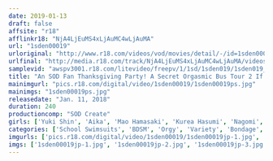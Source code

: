 ```yaml
---
date: 2019-01-13
draft: false
affsite: "r18"
afflinkr18: "NjA4LjEuMS4xLjAuMC4wLjAuMA"
url: "1sden00019"
urloriginal: "http://www.r18.com/videos/vod/movies/detail/-/id=1sden00019"
urlfinal: "http://media.r18.com/track/NjA4LjEuMS4xLjAuMC4wLjAuMA/videos/vod/movies/detail/-/id=1sden00019"
samplevid: "awspv3001.r18.com/litevideo/freepv/1/1sd/1sden019/1sden019_dmb_w.mp4"
title: "An SOD Fan Thanksgiving Party! A Secret Orgasmic Bus Tour 2 If You Can Make Us Cum We'll Bring You Back From The Pit Of Defeat The Industry's Most Sensitive Masochism Girl Make Minori Kotani And Mihina Nagai Cum! 14 Gorgeous Actresses In A POV Double Blowjob x 7 Episodes Extravaganza! (*18 Male Amateur Participants)"
mainimgurl: "pics.r18.com/digital/video/1sden00019/1sden00019ps.jpg"
mainimgs: "1sden00019ps.jpg"
releasedate: "Jan. 11, 2018"
duration: 240
productioncomp: "SOD Create"
girls: ['Yuki Shin', 'Aika', 'Mao Hamasaki', 'Kurea Hasumi', 'Nagomi', 'Aki Sasaki', 'Minori Kotani', 'Chisato Takagi', 'Jun Igarashi', 'Mihina Nagai']
categories: ['School Swimsuits', 'BDSM', 'Orgy', 'Variety', 'Bondage', 'POV', 'Digital Mosaic', 'Over 4 Hours', 'Hi-Def']
imgurls: ['pics.r18.com/digital/video/1sden00019/1sden00019jp-1.jpg', 'pics.r18.com/digital/video/1sden00019/1sden00019jp-2.jpg', 'pics.r18.com/digital/video/1sden00019/1sden00019jp-3.jpg', 'pics.r18.com/digital/video/1sden00019/1sden00019jp-4.jpg', 'pics.r18.com/digital/video/1sden00019/1sden00019jp-5.jpg', 'pics.r18.com/digital/video/1sden00019/1sden00019jp-6.jpg', 'pics.r18.com/digital/video/1sden00019/1sden00019jp-7.jpg', 'pics.r18.com/digital/video/1sden00019/1sden00019jp-8.jpg', 'pics.r18.com/digital/video/1sden00019/1sden00019jp-9.jpg', 'pics.r18.com/digital/video/1sden00019/1sden00019jp-10.jpg', 'pics.r18.com/digital/video/1sden00019/1sden00019jp-11.jpg', 'pics.r18.com/digital/video/1sden00019/1sden00019jp-12.jpg', 'pics.r18.com/digital/video/1sden00019/1sden00019jp-13.jpg', 'pics.r18.com/digital/video/1sden00019/1sden00019jp-14.jpg', 'pics.r18.com/digital/video/1sden00019/1sden00019jp-15.jpg', 'pics.r18.com/digital/video/1sden00019/1sden00019jp-16.jpg', 'pics.r18.com/digital/video/1sden00019/1sden00019jp-17.jpg', 'pics.r18.com/digital/video/1sden00019/1sden00019jp-18.jpg', 'pics.r18.com/digital/video/1sden00019/1sden00019jp-19.jpg', 'pics.r18.com/digital/video/1sden00019/1sden00019jp-20.jpg']
imgs: ['1sden00019jp-1.jpg', '1sden00019jp-2.jpg', '1sden00019jp-3.jpg', '1sden00019jp-4.jpg', '1sden00019jp-5.jpg', '1sden00019jp-6.jpg', '1sden00019jp-7.jpg', '1sden00019jp-8.jpg', '1sden00019jp-9.jpg', '1sden00019jp-10.jpg', '1sden00019jp-11.jpg', '1sden00019jp-12.jpg', '1sden00019jp-13.jpg', '1sden00019jp-14.jpg', '1sden00019jp-15.jpg', '1sden00019jp-16.jpg', '1sden00019jp-17.jpg', '1sden00019jp-18.jpg', '1sden00019jp-19.jpg', '1sden00019jp-20.jpg']
---
```


